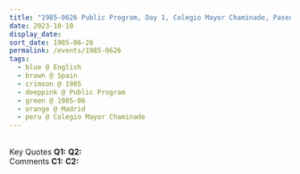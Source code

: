 ```yaml
---
title: "1985-0626 Public Program, Day 1, Colegio Mayor Chaminade, Paseo de Juan XXIII, No. 9, Madrid, Spain"
date: 2023-10-10
display_date: 
sort_date: 1985-06-26
permalink: /events/1985-0626
tags:
  - blue @ English
  - brown @ Spain
  - crimson @ 1985
  - deeppink @ Public Program
  - green @ 1985-06
  - orange @ Madrid
  - peru @ Colegio Mayor Chaminade
---
```


<br>

<wave-list>
  <list-title color="DarkSeaGreen" width="55">Key Quotes</list-title>
  <list-item color="BlanchedAlmond" width="280"><b>Q1:</b> <i></i></list-item>
  <list-item color="Lavender" width="280"><b>Q2:</b> <i></i></list-item>
</wave-list>

<br>

<wave-list>
  <list-title color="DarkSeaGreen" width="55">Comments</list-title>
  <list-item color="BlanchedAlmond" width="280"><b>C1:</b> <i></i></list-item>
  <list-item color="Lavender" width="280"><b>C2:</b> <i></i></list-item>
</wave-list>